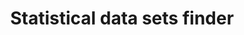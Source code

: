---
layout: frontend-template-documentation
sectionKey: Frontend templates
eleventyNavigation:
  parent: Finder
title: Statistical data sets finder
description: Specialist Document finders are used to search for statistical data documents
figmaLink:
howItWorks: "Statistical Data Sets finder is used to search for documents with the content type set to `statistical_data_set`.


Documents with that content type are published via Whitehall publisher."
examples:
  0:
    title: Statistical data sets
    link: https://www.gov.uk/government/statistical-data-sets
contentDataLink:
contentSchema:
  title: finder
  link: https://docs.publishing.service.gov.uk/content-schemas/finder.html
contentType:
  title: finder
  link: https://docs.publishing.service.gov.uk/document-types/finder.html
renderingApp: finder frontend
components:
  0:
    componentName: Layout super navigation header
    componentURL: https://components.publishing.service.gov.uk/component-guide/layout_super_navigation_header
    generated: auto
    input:
  1:
    componentName: Contextual breadcrumbs
    componentURL: https://components.publishing.service.gov.uk/component-guide/contextual_breadcrumbs
    generated: auto
    input:
  2:
    componentName: The [Search](https://components.publishing.service.gov.uk/component-guide/search) component is above the filters, which occupies `1/3` of the page
    componentURL: 
    generated: auto
    input:
  3:
    componentName: Heading
    componentURL: https://components.publishing.service.gov.uk/component-guide/heading
    generated: auto
    input:
  4:
    componentName: "[Option select](https://components.publishing.service.gov.uk/component-guide/option_select) appears within the search filter"
    componentURL:
    generated: auto
    input:
  5:
    componentName: "[Form hint text](https://components.publishing.service.gov.uk/component-guide/hint) appears within the search filter"
    componentURL:
    generated: auto
    input:
  6:
    componentName: "[Date filter](https://govuk-finder-frontend.herokuapp.com/component-guide/date_filter) appears within the search filter"
    componentURL:
    generated: auto
    input:
  7:
    componentName: All the filters are within the [Expander](https://govuk-finder-frontend.herokuapp.com/component-guide/expander)
    componentURL: 
    generated: auto
    input:
  8:
    componentName: "[Previous and next navigation](https://components.publishing.service.gov.uk/component-guide/previous_and_next_navigation) appears if there is more than 20 returned search results"
    componentURL: 
    generated: auto
    input:
  9:
    componentName: Subscription link
    componentURL: https://components.publishing.service.gov.uk/component-guide/subscription_links
    generated: auto
    input:
  10:
    componentName: Document list
    componentURL: https://components.publishing.service.gov.uk/component-guide/document_list
    generated: auto
    input:
  11:
    componentName: Feedback
    componentURL: https://components.publishing.service.gov.uk/component-guide/feedback
    generated: auto
    input:
  12:
    componentName: Layout footer
    componentURL: https://components.publishing.service.gov.uk/component-guide/layout_footer
    generated: auto
    input:
  13:
    componentName: Page title
    componentURL: https://components.publishing.service.gov.uk/component-guide/title
    generated: auto
    input:
insights:
  0:
    title:
    link:
    description:
    date:
issues:
  0:
    title:
    link:
githubIssueLink:
---